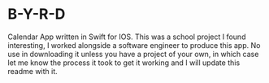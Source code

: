 # B-Y-R-D
Calendar App written in Swift for IOS. This was a school project I found interesting, I worked alongside a software engineer to produce this app. 
No use in downloading it unless you have a project of your own, in which case let me know the process it took to get it working and I will update this readme with it.
